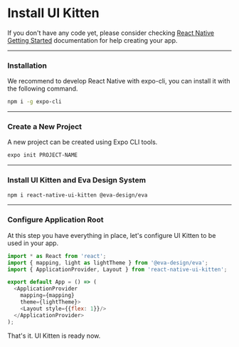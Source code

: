 # Install UI Kitten

If you don't have any code yet, please consider checking <a href="https://facebook.github.io/react-native/docs/getting-started" target="_blank">React Native Getting Started</a> documentation for help creating your app.

<hr>

### Installation

We recommend to develop React Native with expo-cli, you can install it with the following command.

```bash
npm i -g expo-cli
```

<hr>

### Create a New Project

A new project can be created using Expo CLI tools.

```bash
expo init PROJECT-NAME
```
<hr>

### Install UI Kitten and Eva Design System

```bash
npm i react-native-ui-kitten @eva-design/eva
```

<hr>

### Configure Application Root

At this step you have everything in place, let's configure UI Kitten to be used in your app.

```js
import * as React from 'react';
import { mapping, light as lightTheme } from '@eva-design/eva';
import { ApplicationProvider, Layout } from 'react-native-ui-kitten';

export default App = () => (
  <ApplicationProvider
    mapping={mapping}
    theme={lightTheme}>
    <Layout style={{flex: 1}}/>
  </ApplicationProvider>
);
```

That's it. UI Kitten is ready now.
